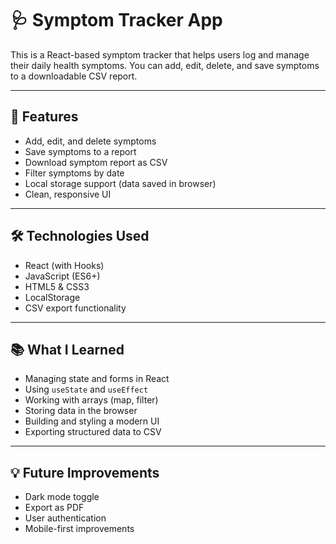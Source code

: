 # 🩺 Symptom Tracker App

This is a React-based symptom tracker that helps users log and manage their daily health symptoms. You can add, edit, delete, and save symptoms to a downloadable CSV report.

---

## 🚀 Features

- Add, edit, and delete symptoms
- Save symptoms to a report
- Download symptom report as CSV
- Filter symptoms by date
- Local storage support (data saved in browser)
- Clean, responsive UI

---

## 🛠️ Technologies Used

- React (with Hooks)
- JavaScript (ES6+)
- HTML5 & CSS3
- LocalStorage
- CSV export functionality

---

## 📚 What I Learned

- Managing state and forms in React
- Using `useState` and `useEffect`
- Working with arrays (map, filter)
- Storing data in the browser
- Building and styling a modern UI
- Exporting structured data to CSV

---

## 💡 Future Improvements

- Dark mode toggle
- Export as PDF
- User authentication
- Mobile-first improvements
